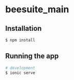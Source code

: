 # beesuite_main

## Installation

```bash
$ npm install
```

## Running the app

```bash
# development 
$ ionic serve
```

